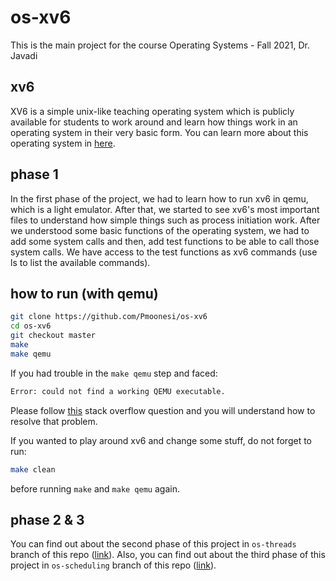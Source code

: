 # os-xv6
This is the main project for the course Operating Systems - Fall 2021, Dr. Javadi

## xv6
XV6 is a simple unix-like teaching operating system which is publicly available for students to work around and learn how things work in an operating system in their very basic form. You can learn more about this operating system in [here](https://pdos.csail.mit.edu/6.828/2012/xv6.html).

## phase 1
In the first phase of the project, we had to learn how to run xv6 in qemu, which is a light emulator. After that, we started to see xv6's most important files to understand how simple things such as process initiation work. After we understood some basic functions of the operating system, we had to add some system calls and then, add test functions to be able to call those system calls. We have access to the test functions as xv6 commands (use ls to list the available commands).

## how to run (with qemu)
```bash
git clone https://github.com/Pmoonesi/os-xv6
cd os-xv6
git checkout master
make
make qemu
```

If you had trouble in the `make qemu` step and faced:
```bash
Error: could not find a working QEMU executable.
```
Please follow [this](https://stackoverflow.com/questions/56507764/error-couldnt-find-a-working-qemu-executable) stack overflow question and you will understand how to resolve that problem.

If you wanted to play around xv6 and change some stuff, do not forget to run:
```bash
make clean
```
before running `make` and `make qemu` again.

## phase 2 & 3
You can find out about the second phase of this project in `os-threads` branch of this repo ([link](os-xv6/tree/os-threads/)). Also, you can find out about the third phase of this project in `os-scheduling` branch of this repo ([link](os-xv6/tree/os-scheduling/)).